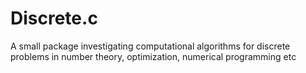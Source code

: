 # Discrete.c
A small package investigating computational algorithms for discrete problems in number theory, optimization, numerical programming etc
